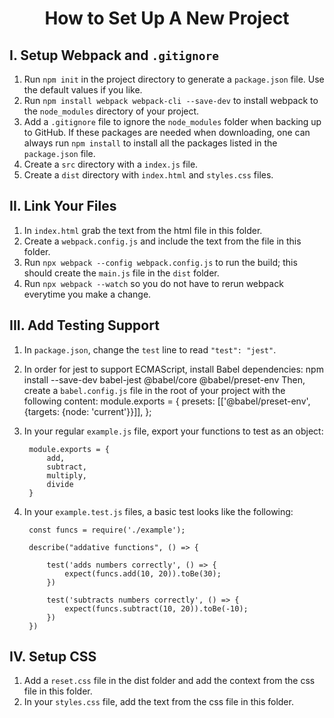 <h1 style="text-align:center">How to Set Up A New Project</h1>

## I. Setup Webpack and ```.gitignore```

1. Run ```npm init``` in the project directory to generate a ```package.json``` file. Use the default values if you like. 
2. Run ```npm install webpack webpack-cli --save-dev``` to install webpack to the ```node_modules``` directory of your project.
3. Add a ```.gitignore``` file to ignore the ```node_modules``` folder when backing up to GitHub. If these packages are needed when downloading, one can always run ```npm install``` to install all the packages listed in the ```package.json``` file.
4. Create a ```src``` directory with a ```index.js``` file.
5. Create a ```dist``` directory with ```index.html``` and ```styles.css``` files.

## II. Link Your Files

1. In ```index.html``` grab the text from the html file in this folder.
2. Create a ```webpack.config.js``` and include the text from the file in this folder.
3. Run ```npx webpack --config webpack.config.js``` to run the build; this should create the ```main.js``` file in the ```dist``` folder.
4. Run ```npx webpack --watch``` so you do not have to rerun webpack everytime you make a change.

## III. Add Testing Support

1. In ```package.json```, change the ```test``` line to read ```"test": "jest"```.
2. In order for jest to support ECMAScript, install Babel dependencies:
        npm install --save-dev babel-jest @babel/core @babel/preset-env
Then, create a ```babel.config.js``` file in the root of your project with the following content:
        module.exports = {
            presets: [['@babel/preset-env', {targets: {node: 'current'}}]],
        };

3. In your regular ```example.js``` file, export your functions to test as an object:
    
        module.exports = {
            add,
            subtract,
            multiply,
            divide
        }

4. In your ```example.test.js``` files, a basic test looks like the following:

        const funcs = require('./example');

        describe("addative functions", () => {

            test('adds numbers correctly', () => {
                expect(funcs.add(10, 20)).toBe(30);
            })

            test('subtracts numbers correctly', () => {
                expect(funcs.subtract(10, 20)).toBe(-10);
            })
        })

## IV. Setup  CSS

1. Add a ```reset.css``` file in the dist folder and add the context from the css file in this folder.
2. In your ```styles.css``` file, add the text from the css file in this folder.